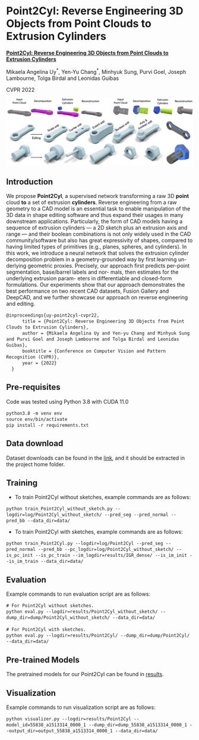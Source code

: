 # Point2Cyl: Reverse Engineering 3D Objects from Point Clouds to Extrusion Cylinders 
**[Point2Cyl: Reverse Engineering 3D Objects from Point Clouds to Extrusion Cylinders](https://arxiv.org/abs/2112.09329)** 

Mikaela Angelina Uy<sup>\*</sup>, Yen-Yu Chang<sup>\*</sup>, Minhyuk Sung, Purvi Goel, Joseph Lambourne, Tolga Birdal and Leonidas Guibas

CVPR 2022

![pic-network](teaser_v4-compressed.png)

## Introduction
We propose **Point2Cyl**, a supervised network transforming a raw 3D **point** cloud **to** a set of extrusion **cylinders**. Reverse engineering from a raw geometry to a CAD model is an essential task to enable manipulation of the 3D data in shape editing software and thus expand their usages in many downstream applications. Particularly, the form of CAD models having a sequence of extrusion cylinders — a 2D sketch plus an extrusion axis and range — and their boolean combinations is not only widely used in the CAD community/software but also has great expressivity of shapes, compared to having limited types of primitives (e.g., planes, spheres, and cylinders). In this work, we introduce a neural network that solves the extrusion cylinder decomposition problem in a geometry-grounded way by first learning un- derlying geometric proxies. Precisely, our approach first predicts per-point segmentation, base/barrel labels and nor- mals, then estimates for the underlying extrusion param- eters in differentiable and closed-form formulations. Our experiments show that our approach demonstrates the best performance on two recent CAD datasets, Fusion Gallery and DeepCAD, and we further showcase our approach on reverse engineering and editing.

```
@inproceedings{uy-point2cyl-cvpr22,
      title = {Point2Cyl: Reverse Engineering 3D Objects from Point Clouds to Extrusion Cylinders},
      author = {Mikaela Angelina Uy and Yen-yu Chang and Minhyuk Sung and Purvi Goel and Joseph Lambourne and Tolga Birdal and Leonidas Guibas},
      booktitle = {Conference on Computer Vision and Pattern Recognition (CVPR)},
      year = {2022}
  }
```

## Pre-requisites
Code was tested using Python 3.8 with CUDA 11.0
```
python3.8 -m venv env
source env/bin/activate
pip install -r requirements.txt
```

## Data download
Dataset downloads can be found in the [link](http://download.cs.stanford.edu/orion/Point2Cyl/data.tar.gz), and it should be extracted in the project home folder.

## Training
* To train Point2Cyl without sketches, example commands are as follows:
```
python train_Point2Cyl_without_sketch.py --logdir=log/Point2Cyl_without_sketch/ --pred_seg --pred_normal --pred_bb --data_dir=data/
```

* To train Point2Cyl with sketches, example commands are as follows:
```
python train_Point2Cyl.py --logdir=log/Point2Cyl --pred_seg --pred_normal --pred_bb --pc_logdir=log/Point2Cyl_without_sketch/ --is_pc_init --is_pc_train --im_logdir=results/IGR_dense/ --is_im_init --is_im_train --data_dir=data/
```

## Evaluation
Example commands to run evaluation script are as follows:
```
# For Point2Cyl without sketches.
python eval.py --logdir=results/Point2Cyl_without_sketch/ --dump_dir=dump/Point2Cyl_without_sketch/ --data_dir=data/

# For Point2Cyl with sketches.
python eval.py --logdir=results/Point2Cyl/ --dump_dir=dump/Point2Cyl/ --data_dir=data/
```

## Pre-trained Models
The pretrained models for our Point2Cyl can be found in [results](results/).

## Visualization
Example commands to run visualization script are as follows:
```
python visualizer.py --logdir=results/Point2Cyl --model_id=55838_a1513314_0000_1 --dump_dir=dump_55838_a1513314_0000_1 --output_dir=output_55838_a1513314_0000_1 --data_dir=data/
```

